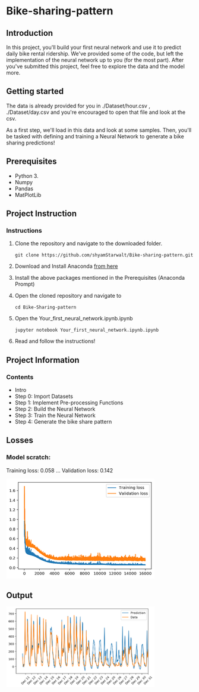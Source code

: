 # Bike-sharing-pattern

## Introduction

In this project, you'll build your first neural network and use it to predict daily bike rental ridership. We've provided some of the code, but left the implementation of the neural network up to you (for the most part). After you've submitted this project, feel free to explore the data and the model more.

## Getting started
The data is already provided for you in ./Dataset/hour.csv , ./Dataset/day.csv and you're encouraged to open that file and look at the csv.

As a first step, we'll load in this data and look at some samples.
Then, you'll be tasked with defining and training a Neural Network to generate a bike sharing predictions!

## Prerequisites

* Python 3.
* Numpy 
* Pandas
* MatPlotLib

## Project Instruction

### Instructions
1. Clone the repository and navigate to the downloaded folder.
	```	
	git clone https://github.com/shyamStarwalt/Bike-sharing-pattern.git
	```
2. Download and Install Anaconda [from here](https://www.anaconda.com/)

3. Install the above packages mentioned in the Prerequisites (Anaconda Prompt)

4. Open the cloned repository and navigate to
	```
	cd Bike-Sharing-pattern
	```
5. Open the Your_first_neural_network.ipynb.ipynb
	```
	jupyter notebook Your_first_neural_network.ipynb.ipynb	
	```
6. Read and follow the instructions!  

## Project Information

### Contents

- Intro
- Step 0: Import Datasets
- Step 1: Implement Pre-processing Functions
- Step 2: Build the Neural Network
- Step 3: Train the Neural Network
- Step 4: Generate the bike share pattern

## Losses

### Model scratch:
Training loss: 0.058 ... Validation loss: 0.142

<img src='loss.png' width= 400 px>

## Output
<img src ='bike.png' width = 400 px>
